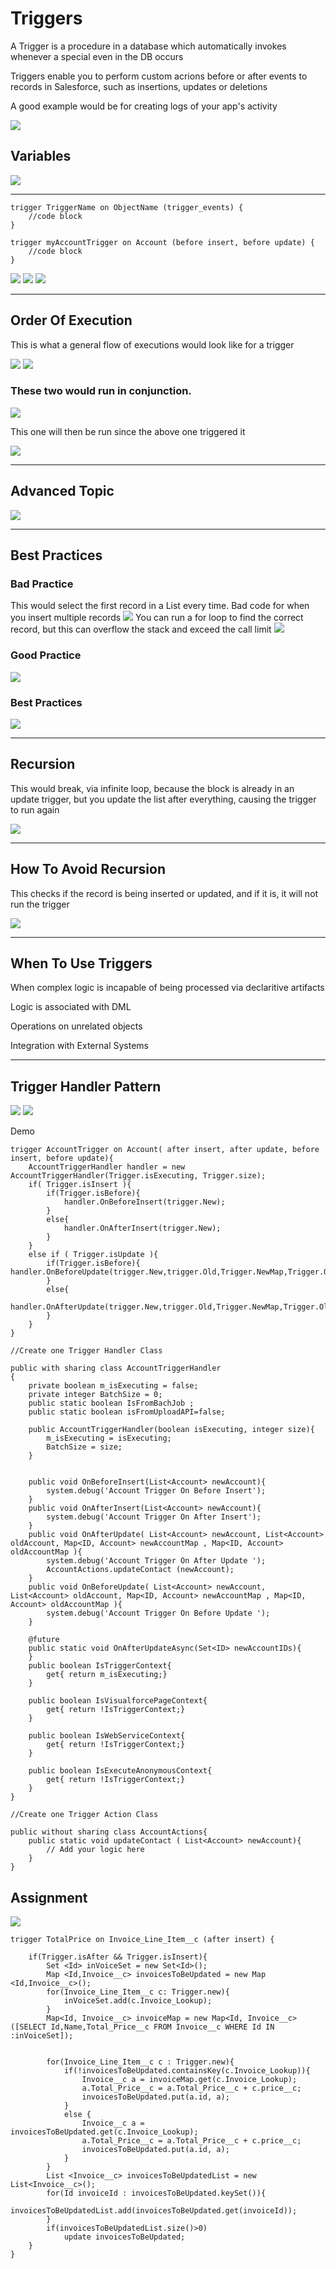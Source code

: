 # Triggers

A Trigger is a procedure in a database which automatically invokes whenever a special even in the DB occurs

Triggers enable you to perform custom acrions before or after events to records in Salesforce, such as insertions, updates or deletions

A good example would be for creating logs of your app's activity

<img src="../0%20-%20Resources/triggers-diagram.jpeg">

## Variables

<img src="../0%20-%20Resources/triggers-variables.jpeg">

---

```
trigger TriggerName on ObjectName (trigger_events) {
    //code block
}

trigger myAccountTrigger on Account (before insert, before update) {
    //code block
}
```

<img src="../0%20-%20Resources/triggers-demo.jpeg">
<img src="../0%20-%20Resources/triggers-demo-expanded.jpeg">
<img src="../0%20-%20Resources/triggers-demo-before-after.jpeg">

---

## Order Of Execution

This is what a general flow of executions would look like for a trigger

<img src="../0%20-%20Resources/order-of-execution.jpeg">
<img src="../0%20-%20Resources/trigger-example.jpeg">

### These two would run in conjunction.

<img src="../0%20-%20Resources/trigger-example-expanded.jpeg">

This one will then be run since the above one triggered it

<img src="../0%20-%20Resources/trigger-example-expanded-2.jpeg">

---

## Advanced Topic

<img src="../0%20-%20Resources/trigger-example-advanced.jpeg">

---

## Best Practices

### Bad Practice

This would select the first record in a List every time. Bad code for when you insert multiple records
<img src="../0%20-%20Resources/triggers-bad-practice.jpeg">
You can run a for loop to find the correct record, but this can overflow the stack and exceed the call limit
<img src="../0%20-%20Resources/triggers-bad-practice-2.jpeg">

### Good Practice

<img src="../0%20-%20Resources/triggers-good-practice.jpeg">

### Best Practices

<img src="../0%20-%20Resources/triggers-best-practices.jpeg">

---

## Recursion

This would break, via infinite loop, because the block is already in an update trigger, but you update the list after everything, causing the trigger to run again

<img src="../0%20-%20Resources/triggers-recursion.jpeg">

---

## How To Avoid Recursion

This checks if the record is being inserted or updated, and if it is, it will not run the trigger

<img src="../0%20-%20Resources/triggers-recursion-avoid.jpeg">

---

## When To Use Triggers

When complex logic is incapable of being processed via declaritive artifacts

Logic is associated with DML

Operations on unrelated objects

Integration with External Systems

---

## Trigger Handler Pattern

<img src="../0%20-%20Resources/triggers-handlers.jpeg">
<img src="../0%20-%20Resources/triggers-handlers-continued.jpeg">

Demo

```
trigger AccountTrigger on Account( after insert, after update, before insert, before update){
    AccountTriggerHandler handler = new AccountTriggerHandler(Trigger.isExecuting, Trigger.size);
    if( Trigger.isInsert ){
        if(Trigger.isBefore){
            handler.OnBeforeInsert(trigger.New);
        }
        else{
            handler.OnAfterInsert(trigger.New);
        }
    }
    else if ( Trigger.isUpdate ){
        if(Trigger.isBefore){ handler.OnBeforeUpdate(trigger.New,trigger.Old,Trigger.NewMap,Trigger.OldMap);
        }
        else{
      handler.OnAfterUpdate(trigger.New,trigger.Old,Trigger.NewMap,Trigger.OldMap);
        }
    }
}

//Create one Trigger Handler Class

public with sharing class AccountTriggerHandler
{
    private boolean m_isExecuting = false;
    private integer BatchSize = 0;
    public static boolean IsFromBachJob ;
    public static boolean isFromUploadAPI=false;

    public AccountTriggerHandler(boolean isExecuting, integer size){
        m_isExecuting = isExecuting;
        BatchSize = size;
    }


    public void OnBeforeInsert(List<Account> newAccount){
        system.debug('Account Trigger On Before Insert');
    }
    public void OnAfterInsert(List<Account> newAccount){
        system.debug('Account Trigger On After Insert');
    }
    public void OnAfterUpdate( List<Account> newAccount, List<Account> oldAccount, Map<ID, Account> newAccountMap , Map<ID, Account> oldAccountMap ){
        system.debug('Account Trigger On After Update ');
        AccountActions.updateContact (newAccount);
    }
    public void OnBeforeUpdate( List<Account> newAccount, List<Account> oldAccount, Map<ID, Account> newAccountMap , Map<ID, Account> oldAccountMap ){
        system.debug('Account Trigger On Before Update ');
    }

    @future
    public static void OnAfterUpdateAsync(Set<ID> newAccountIDs){
    }
    public boolean IsTriggerContext{
        get{ return m_isExecuting;}
    }

    public boolean IsVisualforcePageContext{
        get{ return !IsTriggerContext;}
    }

    public boolean IsWebServiceContext{
        get{ return !IsTriggerContext;}
    }

    public boolean IsExecuteAnonymousContext{
        get{ return !IsTriggerContext;}
    }
}

//Create one Trigger Action Class

public without sharing class AccountActions{
    public static void updateContact ( List<Account> newAccount){
        // Add your logic here
    }
}
```

## Assignment

<img src="../0%20-%20Resources/assignment%205.jpeg">

```
trigger TotalPrice on Invoice_Line_Item__c (after insert) {

    if(Trigger.isAfter && Trigger.isInsert){
        Set <Id> inVoiceSet = new Set<Id>();
        Map <Id,Invoice__c> invoicesToBeUpdated = new Map <Id,Invoice__c>();
        for(Invoice_Line_Item__c c: Trigger.new){
            inVoiceSet.add(c.Invoice_Lookup);
        }
        Map<Id, Invoice__c> invoiceMap = new Map<Id, Invoice__c>([SELECT Id,Name,Total_Price__c FROM Invoice__c WHERE Id IN :inVoiceSet]);


        for(Invoice_Line_Item__c c : Trigger.new){
            if(!invoicesToBeUpdated.containsKey(c.Invoice_Lookup)){
                Invoice__c a = invoiceMap.get(c.Invoice_Lookup);
                a.Total_Price__c = a.Total_Price__c + c.price__c;
                invoicesToBeUpdated.put(a.id, a);
            }
            else {
                Invoice__c a = invoicesToBeUpdated.get(c.Invoice_Lookup);
                a.Total_Price__c = a.Total_Price__c + c.price__c;
                invoicesToBeUpdated.put(a.id, a);
            }
        }
        List <Invoice__c> invoicesToBeUpdatedList = new List<Invoice__c>();
        for(Id invoiceId : invoicesToBeUpdated.keySet()){
            invoicesToBeUpdatedList.add(invoicesToBeUpdated.get(invoiceId));
        }
        if(invoicesToBeUpdatedList.size()>0)
            update invoicesToBeUpdated;
    }
}
```
